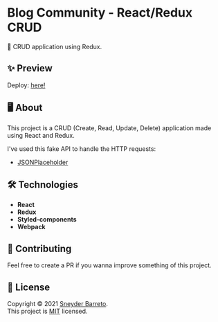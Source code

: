 # Blog Community - React/Redux CRUD

📌 CRUD application using Redux.

## ✨ Preview

Deploy: [here!](https://react-redux-crud.vercel.app)

## 🖥 About

This project is a CRUD (Create, Read, Update, Delete) application made using React and Redux.

I've used this fake API to handle the HTTP requests:

- [JSONPlaceholder](https://jsonplaceholder.typicode.com/)

## 🛠 Technologies

- **React**
- **Redux**
- **Styled-components**
- **Webpack**

## 🤝 Contributing

Feel free to create a PR if you wanna improve something of this project.

## 📃 License

Copyright © 2021 [Sneyder Barreto](https://github.com/sneyderdev).<br />
This project is [MIT](https://github.com/sneyderdev/react-redux-crud/blob/main/LICENSE) licensed.
